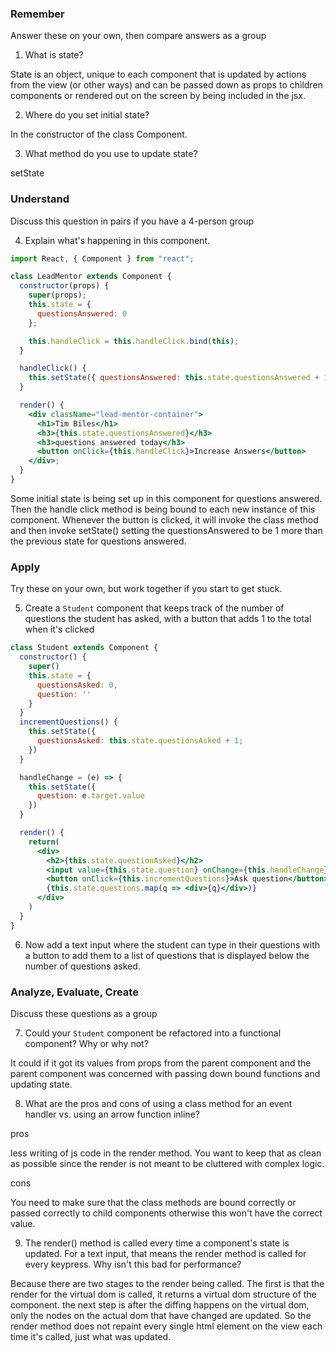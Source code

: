 ### Remember

Answer these on your own, then compare answers as a group

1.  What is state?

State is an object, unique to each component that is updated by actions from the view (or other ways) and can be passed down as props to children components or rendered out on the screen by being included in the jsx.

2.  Where do you set initial state?

In the constructor of the class Component.

3.  What method do you use to update state?

setState

### Understand

Discuss this question in pairs if you have a 4-person group

4.  Explain what's happening in this component.

```jsx
import React, { Component } from "react";

class LeadMentor extends Component {
  constructor(props) {
    super(props);
    this.state = {
      questionsAnswered: 0
    };

    this.handleClick = this.handleClick.bind(this);
  }

  handleClick() {
    this.setState({ questionsAnswered: this.state.questionsAnswered + 1 });
  }

  render() {
    <div className="lead-mentor-container">
      <h1>Tim Biles</h1>
      <h3>{this.state.questionsAnswered}</h3>
      <h3>questions answered today</h3>
      <button onClick={this.handleClick}>Increase Answers</button>
    </div>;
  }
}
```

Some initial state is being set up in this component for questions answered. Then the handle click method is being bound to each new instance of this component. Whenever the button is clicked, it will invoke the class method and then invoke setState() setting the questionsAnswered to be 1 more than the previous state for questions answered.

### Apply

Try these on your own, but work together if you start to get stuck.

5.  Create a `Student` component that keeps track of the number of questions the student has asked, with a button that adds 1 to the total when it's clicked

```jsx
class Student extends Component {
  constructor() {
    super()
    this.state = {
      questionsAsked: 0,
      question: ''
    }
  }
  incrementQuestions() {
    this.setState({
      questionsAsked: this.state.questionsAsked + 1;
    })
  }

  handleChange = (e) => {
    this.setState({
      question: e.target.value
    })
  }

  render() {
    return(
      <div>
        <h2>{this.state.questionAsked}</h2>
        <input value={this.state.question} onChange={this.handleChange}/>
        <button onClick={this.incrementQuestions}>Ask question</button>
        {this.state.questions.map(q => <div>{q}</div>)}
      </div>
    )
  }
}
```

6.  Now add a text input where the student can type in their questions with a button to add them to a list of questions that is displayed below the number of questions asked.

### Analyze, Evaluate, Create

Discuss these questions as a group

7.  Could your `Student` component be refactored into a functional component? Why or why not?

It could if it got its values from props from the parent component and the parent component was concerned with passing down bound functions and updating state.

8.  What are the pros and cons of using a class method for an event handler vs. using an arrow function inline?

pros

less writing of js code in the render method. You want to keep that as clean as possible since the render is not meant to be cluttered with complex logic.

cons

You need to make sure that the class methods are bound correctly or passed correctly to child components otherwise this won't have the correct value.

9.  The render() method is called every time a component's state is updated. For a text input, that means the render method is called for every keypress. Why isn't this bad for performance?

Because there are two stages to the render being called. The first is that the render for the virtual dom is called, it returns a virtual dom structure of the component. the next step is after the diffing happens on the virtual dom, only the nodes on the actual dom that have changed are updated. So the render method does not repaint every single html element on the view each time it's called, just what was updated.
